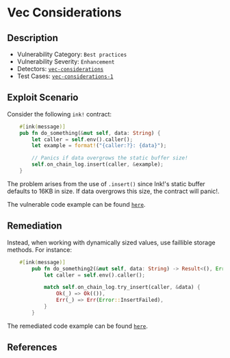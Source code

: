 # Vec Considerations

## Description

- Vulnerability Category: `Best practices`
- Vulnerability Severity: `Enhancement`
- Detectors: [`vec-considerations`](https://github.com/CoinFabrik/scout/tree/main/detectors/vec-considerations)
- Test Cases: [`vec-considerations-1`](https://github.com/CoinFabrik/scout/tree/main/test-cases/vec-considerations/vec-considerations-1)


## Exploit Scenario

Consider the following `ink!` contract:

```rust
    #[ink(message)]
    pub fn do_something(&mut self, data: String) {
        let caller = self.env().caller();
        let example = format!("{caller:?}: {data}");

        // Panics if data overgrows the static buffer size!
        self.on_chain_log.insert(caller, &example);
    }
```

The problem arises from the use of `.insert()` since Ink!'s static buffer defaults to 16KB in size. If data overgrows this size, the contract will panic!.

The vulnerable code example can be found [`here`](https://github.com/CoinFabrik/scout/tree/main/test-cases/vec-considerations/vec-considerations-1/vulnerable-example).

## Remediation

Instead, when working with dynamically sized values, use faillible storage methods. For instance:

```rust
    #[ink(message)]
        pub fn do_something2(&mut self, data: String) -> Result<(), Error> {
            let caller = self.env().caller();

            match self.on_chain_log.try_insert(caller, &data) {
                Ok(_) => Ok(()),
                Err(_) => Err(Error::InsertFailed),
            }
        }
```


The remediated code example can be found [`here`](https://github.com/CoinFabrik/scout/tree/main/test-cases/vec-considerations/vec-considerations-1/remediated-example).

## References

